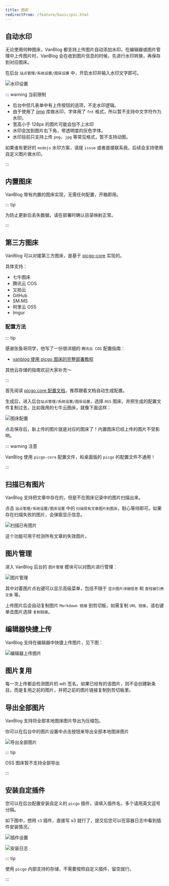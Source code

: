```yaml
---
title: 图床
redirectFrom: /feature/basic/pic.html
---
```


## 自动水印

无论使用何种图床，VanBlog 都支持上传图片自动添加水印。在编辑器或图片管理中上传图片时，VanBlog 会在收到图片信息的时候，先进行水印转换，再保存到对应图床。

在后台 `站点管理/系统设置/图床设置` 中，开启水印并输入水印文字即可。

![水印设置](https://pic.mereith.com/img/9a49bf9afa30c136994330014ca9d2d9.clipboard-2023-02-27.png)

::: warning 当前限制

- 后台中但凡表单中有上传按钮的选项，不走水印逻辑。
- 由于使用了 [jimp](https://github.com/jimp-dev/jimp/) 库做水印，字体用了 `fnt` 格式，所以暂不支持中文字符作为水印。
- 宽高小于 128px 的图片可能会加不上水印
- 水印会加到图片右下角，带透明度的灰色字体。
- 水印目前只支持上传 `png`、`jpg` 等常见格式，暂不支持动图。

如果谁有更好的 `nodejs` 水印方案，请提 `issue` 或者直接联系我，后续会支持使用自定义图片做水印。

:::

## 内置图床

VanBlog 带有内置的图床实现，无需任何配置，开箱即用。

::: tip

为防止更新后丢失数据，请在部署时确认目录映射正常。

:::

## 第三方图床

VanBlog 可以对接第三方图床，是基于 [picgo-core](https://picgo.github.io/PicGo-Core-Doc/) 实现的。

具体支持：

- 七牛图床
- 腾讯云 COS
- 又拍云
- GitHub
- SM.MS
- 阿里云 OSS
- Imgur

### 配置方法

::: tip

感谢张鱼哥同学，他写了一份很详细的 `腾讯云 COS` 配置指南：

- [vanblog 使用 picgo 图床的完整部署教程](https://www.handyzyg.cn/post/47)

其他云存储的指南欢迎大家补充～

:::

首先阅读 [picgo core 配置文档](https://picgo.github.io/PicGo-Core-Doc/zh/guide/config.html#%E8%87%AA%E5%8A%A8%E7%94%9F%E6%88%90)，推荐跟着文档自动生成配置。

生成后，进入后台`站点管理/系统设置/图床设置`，选择 `OSS` 图床，并把生成的配置文件复制过去，比如我用的七牛云图床，就像下面这样：

![图床配置](https://pic.mereith.com/img/73d7d98839fb36fa26e450423aa7d147.clipboard-2022-09-20.png)

点击保存后，新上传的图片就是对应的图床了！内置图床已经上传的图片不受影响。

::: warning 注意

VanBlog 使用 `picgo-core` 配置文件，和桌面版的 `picgo` 的配置文件不通用！

:::

## 扫描已有图片

VanBlog 支持把文章中存在的，但是不在图床记录中的图片扫描出来。

点击 `站点管理/系统设置/图床设置` 中的 `扫描现有文章图片到图床`，耐心等待即可。如果存在扫描失败的图片，会弹窗显示信息。

![扫描已有图片](https://pic.mereith.com/img/cb00c069e9fba6308151c859bd78d15d.clipboard-2022-08-15.png)

这个功能可用于检测所有文章的失效图片。

## 图片管理

进入 VanBlog 后台的 `图片管理` 模块可以对图片进行管理：

![图片管理](https://pic.mereith.com/img/5be657eaaff09be9dd4a77d968e54c21.clipboard-2022-08-15.png)

其中对着图片点右键可以显示高级菜单，包括不限于 `显示图片详细信息` 和 `查找被引用文章` 等。

上传图片后会自动复制图片 `Markdown 链接` 到剪切板，如需复制 `URL 链接`，请右键单击图片选择 `复制链接`。

## 编辑器快捷上传

VanBlog 支持在编辑器中快捷上传图片，见下图：

![编辑器上传图片](https://www.mereith.com/static/img/8ad428da63e4380d4b1c2f2a8362b492.clipboard-2022-09-08.png)

## 图片复用

每一次上传都会检测图片的 `md5` 签名，如果已经有的该图片，则不会创建新条目。而是复用之前的图片，并把之前的图片链接复制到剪切板里。

## 导出全部图片

VanBlog 支持将全部本地图床图片导出为压缩包。

你可以在后台中的图片设置中点击按钮来导出全部本地图床图片

![导出全部图片](https://www.mereith.com/static/img/dd5f0f0a1ff61a1a5d22c09fcaa8178c.clipboard-2022-09-01.png)

::: tip

OSS 图床暂不支持全部导出

:::

## 安装自定插件

您可以在后台配置安装自定义的 `picgo` 插件，请填入插件名，多个请用英文逗号分隔。

如下图中，想用 `s3` 插件，直接写 s3 就行了，提交后您可以在容器日志中看到插件安装情况。

![插件设置](https://pic.mereith.com/img/73d7d98839fb36fa26e450423aa7d147.clipboard-2022-09-20.png)

![安装日志](https://pic.mereith.com/img/283fbd4ca8addeaf06b2f3d6ae1c4643.clipboard-2022-09-20.png)

::: tip

使用 `picgo` 内部支持的存储，不需要按照自定义插件，留空就行。

:::
